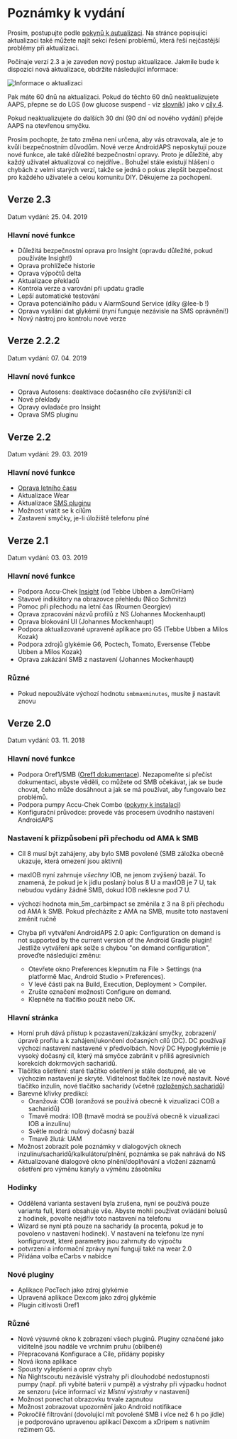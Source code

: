 # Poznámky k vydání

Prosím, postupujte podle [pokynů k autualizaci](../Installing-AndroidAPS/Update-to-new-version.md). Na stránce popisující aktualizaci také můžete najít sekci řešení problémů, která řeší nejčastější problémy při aktualizaci.

Počínaje verzí 2.3 a je zaveden nový postup aktualizace. Jakmile bude k dispozici nová aktualizace, obdržíte následující informace:

![Informace o aktualizaci](../images/AAPS_LoopDisable90days.png)

Pak máte 60 dnů na aktualizaci. Pokud do těchto 60 dnů neaktualizujete AAPS, přepne se do LGS (low glucose suspend - viz [slovník](../Getting-Started/Glossary.md)) jako v [cíly 4](../Usage/Objectives.md).

Pokud neaktualizujete do dalších 30 dní (90 dní od nového vydání) přejde AAPS na otevřenou smyčku.

Prosím pochopte, že tato změna není určena, aby vás otravovala, ale je to kvůli bezpečnostním důvodům. Nové verze AndroidAPS neposkytují pouze nové funkce, ale také důležité bezpečnostní opravy. Proto je důležité, aby každý uživatel aktualizoval co nejdříve.. Bohužel stále existují hlášení o chybách z velmi starých verzí, takže se jedná o pokus zlepšit bezpečnost pro každého uživatele a celou komunitu DIY. Děkujeme za pochopení.

## Verze 2.3

Datum vydání: 25. 04. 2019

### Hlavní nové funkce

* Důležitá bezpečnostní oprava pro Insight (opravdu důležité, pokud používáte Insight!)
* Oprava prohlížeče historie
* Oprava výpočtů delta
* Aktualizace překladů
* Kontrola verze a varování při updatu gradle
* Lepší automatické testování
* Oprava potenciálního pádu v AlarmSound Service (díky @lee-b !)
* Oprava vysílání dat glykémií (nyní funguje nezávisle na SMS oprávnění!)
* Nový nástroj pro kontrolu nové verze

## Verze 2.2.2

Datum vydání: 07. 04. 2019

### Hlavní nové funkce

* Oprava Autosens: deaktivace dočasného cíle zvýší/sníží cíl
* Nové překlady
* Opravy ovladače pro Insight
* Oprava SMS pluginu

## Verze 2.2

Datum vydání: 29. 03. 2019

### Hlavní nové funkce

* [Oprava letního času](../Usage/Timezone-traveling#time-adjustment-daylight-savings-time-dst)
* Aktualizace Wear
* Aktualizace [SMS pluginu](../Usage/SMS-Commands.md)
* Možnost vrátit se k cílům
* Zastavení smyčky, je-li úložiště telefonu plné

## Verze 2.1

Datum vydání: 03. 03. 2019

### Hlavní nové funkce

* Podpora Accu-Chek [Insight](../Configuration/Accu-Chek-Insight-Pump.md) (od Tebbe Ubben a JamOrHam)
* Stavové indikátory na obrazovce přehledu (Nico Schmitz)
* Pomoc při přechodu na letní čas (Roumen Georgiev)
* Oprava zpracování názvů profilů z NS (Johannes Mockenhaupt)
* Oprava blokování UI (Johannes Mockenhaupt)
* Podpora aktualizované upravené aplikace pro G5 (Tebbe Ubben a Milos Kozak)
* Podpora zdrojů glykémie G6, Poctech, Tomato, Eversense (Tebbe Ubben a Milos Kozak)
* Oprava zakázání SMB z nastavení (Johannes Mockenhaupt)

### Různé

* Pokud nepoužíváte výchozí hodnotu `smbmaxminutes`, musíte ji nastavit znovu

## Verze 2.0

Datum vydání: 03. 11. 2018

### Hlavní nové funkce

* Podpora Oref1/SMB ([Oref1 dokumentace](https://openaps.readthedocs.io/en/latest/docs/Customize-Iterate/oref1.html)). Nezapomeňte si přečíst dokumentaci, abyste věděli, co můžete od SMB očekávat, jak se bude chovat, čeho může dosáhnout a jak se má používat, aby fungovalo bez problémů.
* Podpora pumpy Accu-Chek Combo ([pokyny k instalaci](../Configuration/Accu-Chek-Combo-Pump.md))
* Konfigurační průvodce: provede vás procesem úvodního nastavení AndroidAPS

### Nastavení k přizpůsobení při přechodu od AMA k SMB

* Cíl 8 musí být zahájeny, aby bylo SMB povolené (SMB záložka obecně ukazuje, která omezení jsou aktivní)
* maxIOB nyní zahrnuje *všechny* IOB, ne jenom zvýšený bazál. To znamená, že pokud je k jídlu poslaný bolus 8 U a maxIOB je 7 U, tak nebudou vydány žádné SMB, dokud IOB neklesne pod 7 U.
* výchozí hodnota min_5m_carbimpact se změnila z 3 na 8 při přechodu od AMA k SMB. Pokud přecházíte z AMA na SMB, musíte toto nastavení změnit ručně
* Chyba při vytváření AndroidAPS 2.0 apk: Configuration on demand is not supported by the current version of the Android Gradle plugin! Jestliže vytváření apk selže s chybou "on demand configuration", proveďte následující změnu:
  
  * Otevřete okno Preferences klepnutím na File > Settings (na platformě Mac, Android Studio > Preferences).
  * V levé části pak na Build, Execution, Deployment > Compiler.
  * Zrušte označení možnosti Configure on demand.
  * Klepněte na tlačítko použít nebo OK.

### Hlavní stránka

* Horní pruh dává přístup k pozastavení/zakázání smyčky, zobrazení/úpravě profilu a k zahájení/ukončení dočasných cílů (DC). DC používají výchozí nastavení nastavené v předvolbách. Nový DC Hypoglykémie je vysoký dočasný cíl, který má smyčce zabránit v příliš agresivních korekcích dokrmových sacharidů.
* Tlačítka ošetření: staré tlačítko ošetření je stále dostupné, ale ve výchozím nastavení je skryté. Viditelnost tlačítek lze nově nastavit. Nové tlačítko inzulín, nové tlačítko sacharidy (včetně [rozložených sacharidů](../Usage/Extended-Carbs.md))
* Barevné křivky predikcí: 
  * Oranžová: COB (oranžová se používá obecně k vizualizaci COB a sacharidů)
  * Tmavě modrá: IOB (tmavě modrá se používá obecně k vizualizaci IOB a inzulínu)
  * Světle modrá: nulový dočasný bazál
  * Tmavě žlutá: UAM
* Možnost zobrazit pole poznámky v dialogových oknech inzulínu/sacharidů/kalkulátoru/plnění, poznámka se pak nahrává do NS
* Aktualizované dialogové okno plnění/doplňování a vložení záznamů ošetření pro výměnu kanyly a výměnu zásobníku

### Hodinky

* Oddělená varianta sestavení byla zrušena, nyní se používá pouze varianta full, která obsahuje vše. Abyste mohli používat ovládání bolusů z hodinek, povolte nejdřív toto nastavení na telefonu
* Wizard se nyní ptá pouze na sacharidy (a procenta, pokud je to povoleno v nastavení hodinek). V nastavení na telefonu lze nyní konfigurovat, které parametry jsou zahrnuty do výpočtu
* potvrzení a informační zprávy nyní fungují také na wear 2.0
* Přidána volba eCarbs v nabídce

### Nové pluginy

* Aplikace PocTech jako zdroj glykémie
* Upravená aplikace Dexcom jako zdroj glykémie
* Plugin citlivosti Oref1

### Různé

* Nové výsuvné okno k zobrazení všech pluginů. Pluginy označené jako viditelné jsou nadále ve vrchním pruhu (oblíbené)
* Přepracovaná Konfigurace a Cíle, přídány popisky
* Nová ikona aplikace
* Spousty vylepšení a oprav chyb
* Na Nightscoutu nezávislé výstrahy při dlouhodobé nedostupnosti pumpy (např. při vybité baterii v pumpě) a výstrahy při výpadku hodnot ze senzoru (více informací viz *Místní výstrahy* v nastavení)
* Možnost ponechat obrazovku trvale zapnutou
* Možnost zobrazovat upozornění jako Android notifikace
* Pokročilé filtrování (dovolující mít povolené SMB i více než 6 h po jídle) je podporováno upravenou aplikací Dexcom a xDripem s nativním režimem G5.